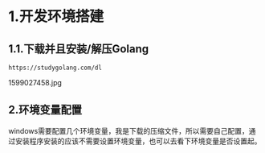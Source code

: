 # 1.开发环境搭建

## 1.1.下载并且安装/解压Golang
```
https://studygolang.com/dl
```
1599027458.jpg

## 2.环境变量配置
windows需要配置几个环境变量，我是下载的压缩文件，所以需要自己配置，通过安装程序安装的应该不需要设置环境变量，也可以去看下环境变量是否设置起。

